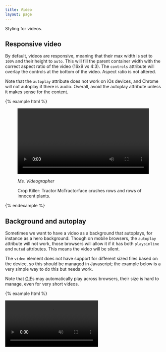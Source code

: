 ```yaml
---
title: Video
layout: page
---
```


Styling for videos.

## Responsive video

By default, videos are responsive, meaning that their max width is set to `100%` and their height to `auto`.
This will fill the parent container width with the correct aspect ratio of the video (16x9 vs 4:3). The `controls` attribute will overlay the controls at the bottom of the video. Aspect ratio is not altered.

Note that the `autoplay` attribute does not work on iOs devices, and Chrome will not autoplay if there is audio. Overall, avoid the autoplay attribute unless it makes sense for the content.

{% example html %}

<figure>
  <video width="100%" height="auto" autoplay controls>
    <source src="http://static.startribune.com.s3.amazonaws.com/video/tragic-harvest-330403811.mp4" type="video/mp4">
    <source src="http://static.startribune.com.s3.amazonaws.com/video/tragic-harvest-330403811.ogg" type="video/ogg">
    Your browser does not support the video tag.
  </video>

  <cite>Ms. Videographer</cite>
  <figcaption>
    <span class="readin">Crop Killer: </span>
    Tractor McTractorface crushes rows and rows of innocent plants.
  </figcaption>
</figure>
{% endexample %}

## Background and autoplay

Sometimes we want to have a video as a background that autoplays, for instance as a hero background.  Though on mobile browsers, the `autoplay` attribute will not work, those browsers will allow it if it has both `playsinline` and `muted` attributes.  This means the video will be silent.

The `video` element does not have support for different sized files based on the device, so this should be managed in Javascript; the example below is a very simple way to do this but needs work.

Note that [GIF](https://en.wikipedia.org/wiki/GIF)s may automatically play across browsers, their size is hard to manage, even for very short videos.

{% example html %}
<div style="height: 80vh" class="object-cover-container">
  <video muted playsinline autoplay class="object-cover">
    <source src="https://static.startribune.com/guide/assets/videos/final-four-landscape-1200.webm" type="video/webm">
    <source src="https://static.startribune.com/guide/assets/videos/final-four-landscape-1200.mp4" type="video/mp4">
  </video>
</div>

<script>
  // TODO: This doesn't work in mobile

  // Determine size and orientation for which source to use
  function determineVideoSource() {
    let windowWidth = window.innerWidth;
    let widths = ["300", "600", "900", "1200", "2000"];
    let width = widths[0];
    for (let i = 0; i < widths.length - 1; i++) {
      if (
        windowWidth > parseInt(widths[i], 10) &&
        windowWidth <= parseInt(widths[i + 1], 10)
      ) {
        width = widths[i + 1];
        break;
      }
    }

    // Use media query to determine layout
    let orientation = window.matchMedia("(min-aspect-ratio: 1/1)").matches
      ? "landscape"
      : "portrait";

    // remove, change the source and reload
    let containerEl = document.querySelector('.object-cover-container');
    let videoEl = containerEl.querySelector('video');
    let source1El = containerEl.querySelector('video source:nth-child(1)');
    let source2El = containerEl.querySelector('video source:nth-child(2)');

    containerEl.removeChild(videoEl);
    source1El.setAttribute('src', `https://static.startribune.com/guide/assets/videos/final-four-${orientation}-${width}.webm`);
    source2El.setAttribute('src', `https://static.startribune.com/guide/assets/videos/final-four-${orientation}-${width}.mp4`);

    containerEl.appendChild(videoEl);
  }

  //determineVideoSource();
</script>
{% endexample %}
